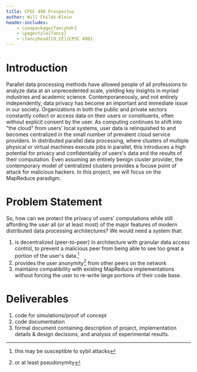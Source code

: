 ```yaml
---
title: CPSC 490 Prospectus
author: Will Childs-Klein
header-includes:
    - \usepackage{fancyhdr}
    - \pagestyle{fancy}
    - \fancyhead[CO,CE]{CPSC 490}
---
```


Introduction
============
Parallel data processing methods have allowed people of all professions to analyze data at an unprecedented scale, yielding key insights in myriad industries and academic science. Contemporaneously, and not entirely independently, data privacy has become an important and immediate issue in our society. Organizations in both the public and private sectors constantly collect or access data on their users or constituents, often without explicit consent by the user. As computing continues to shift into "the cloud" from users' local systems, user data is relinquished to and becomes centralized in the small number of prevalent cloud service providers. In distributed parallel data processing, where clusters of multiple physical or virtual machines execute jobs in parallel, this introduces a high potential for privacy and confidentiality  of users's data and the results of their computation. Even assuming an entirely benign cluster provider, the contemporary model of centralized clusters provides a focuse point of attack for malicious hackers.  In this project, we will focus on the MapReduce paradigm.

Problem Statement
=================
So, how can we protect the privacy of users' computations while still affording the user all (or at least most) of the major features of modern distributed data processing architectures? We would need a system that:

  1. is decentralized (peer-to-peer) in architecture with granular data access control, to prevent a malicious peer from being able to see too great a portion of the user's data.[^1]
  2. provides the user anonymity[^2] from other peers on the network
  3. maintains compatibility with existing MapReduce implementations without forcing the user to re-write large portions of their code base.

Deliverables
============
  1. code for simulations/proof of concept
  2. code documentation
  3. formal document containing description of project, implementation details & design decisions, and analysis of experimental results.

[^1]:  this may be susceptible to sybil attacks
[^2]:  or at least pseudonymity
